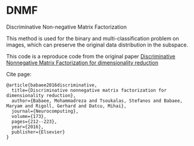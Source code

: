 # DNMF
Discriminative Non-negative Matrix Factorization

This method is used for the binary and multi-classification problem on images, which can preserve the original data distribution in the subspace.

This code is a reproduce code from the original paper [Discriminative Nonnegative Matrix Factorization for dimensionality reduction](https://www.sciencedirect.com/science/article/pii/S0925231215012886)

Cite page:
```
@article{babaee2016discriminative,
  title={Discriminative nonnegative matrix factorization for dimensionality reduction},
  author={Babaee, Mohammadreza and Tsoukalas, Stefanos and Babaee, Maryam and Rigoll, Gerhard and Datcu, Mihai},
  journal={Neurocomputing},
  volume={173},
  pages={212--223},
  year={2016},
  publisher={Elsevier}
}
```
